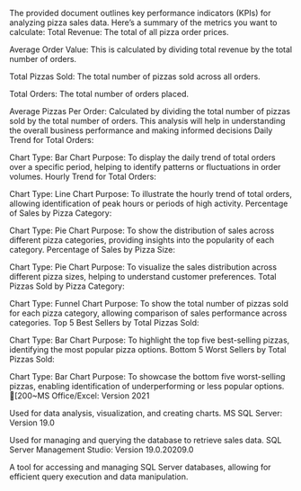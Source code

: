 The provided document outlines key performance indicators (KPIs) for analyzing pizza sales data. Here’s a summary of the metrics you want to calculate:
Total Revenue: The total of all pizza order prices.

Average Order Value: This is calculated by dividing total revenue by the total number of orders.

Total Pizzas Sold: The total number of pizzas sold across all orders.

Total Orders: The total number of orders placed.

Average Pizzas Per Order: Calculated by dividing the total number of pizzas sold by the total number of orders.
This analysis will help in understanding the overall business performance and making informed decisions
Daily Trend for Total Orders:

Chart Type: Bar Chart
Purpose: To display the daily trend of total orders over a specific period, helping to identify patterns or fluctuations in order volumes.
Hourly Trend for Total Orders:

Chart Type: Line Chart
Purpose: To illustrate the hourly trend of total orders, allowing identification of peak hours or periods of high activity.
Percentage of Sales by Pizza Category:

Chart Type: Pie Chart
Purpose: To show the distribution of sales across different pizza categories, providing insights into the popularity of each category.
Percentage of Sales by Pizza Size:

Chart Type: Pie Chart
Purpose: To visualize the sales distribution across different pizza sizes, helping to understand customer preferences.
Total Pizzas Sold by Pizza Category:

Chart Type: Funnel Chart
Purpose: To show the total number of pizzas sold for each pizza category, allowing comparison of sales performance across categories.
Top 5 Best Sellers by Total Pizzas Sold:

Chart Type: Bar Chart
Purpose: To highlight the top five best-selling pizzas, identifying the most popular pizza options.
Bottom 5 Worst Sellers by Total Pizzas Sold:

Chart Type: Bar Chart
Purpose: To showcase the bottom five worst-selling pizzas, enabling identification of underperforming or less popular options.
[200~MS Office/Excel: Version 2021

Used for data analysis, visualization, and creating charts.
MS SQL Server: Version 19.0

Used for managing and querying the database to retrieve sales data.
SQL Server Management Studio: Version 19.0.20209.0

A tool for accessing and managing SQL Server databases, allowing for efficient query execution and data manipulation.
